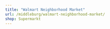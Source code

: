 ```yaml
---
title: "Walmart Neighborhood Market"
url: /middleburg/walmart-neighborhood-market/
shop: Supermarkt
---
```

